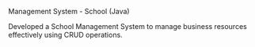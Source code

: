 Management System - School (Java)

Developed a School Management System to manage business resources effectively using CRUD operations. 
